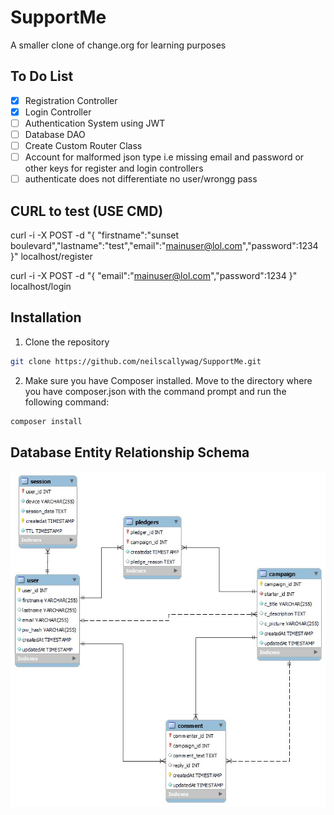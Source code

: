 # SupportMe
 A smaller clone of change.org for learning purposes
 
## To Do List

- [x] Registration Controller
- [x] Login Controller
- [ ] Authentication System using JWT
- [ ] Database DAO
- [ ] Create Custom Router Class
- [ ] Account for malformed json type i.e missing email and password or other keys for register and login controllers
- [ ] authenticate does not differentiate no user/wrongg pass

## CURL to test  (USE CMD)
curl -i -X POST -d "{ \"firstname\":\"sunset boulevard\",\"lastname\":\"test\",\"email\":\"mainuser@lol.com\",\"password\":1234 }" localhost/register

curl -i -X POST -d "{ \"email\":\"mainuser@lol.com\",\"password\":1234 }" localhost/login



## Installation
1. Clone the repository 
```bash
git clone https://github.com/neilscallywag/SupportMe.git
```
2. Make sure you have Composer installed. Move to the directory where you have composer.json with the command prompt and run the following command:
```bash
composer install
```

## Database Entity Relationship Schema
![Database Schema](images/schema.jpg)


